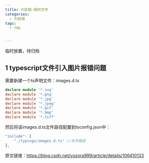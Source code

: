 ```yaml
---
title: 大前端-临时文件
categories:
  - 大前端
tags:
  - tmp


---
```


临时放置，待归档

## 1 typescript文件引入图片报错问题

需要新建一个ts声明文件：images.d.ts

```ts
declare module '*.svg'
declare module '*.png'
declare module '*.jpg'
declare module '*.jpeg'
declare module '*.gif'
declare module '*.bmp'
declare module '*.tiff'
```


然后将该images.d.ts文件路径配置到tsconfig.json中：

```ts
"include": [
    "./typings/images.d.ts" //文件路径
],
```

原文链接：https://blog.csdn.net/yozora999/article/details/106410133


